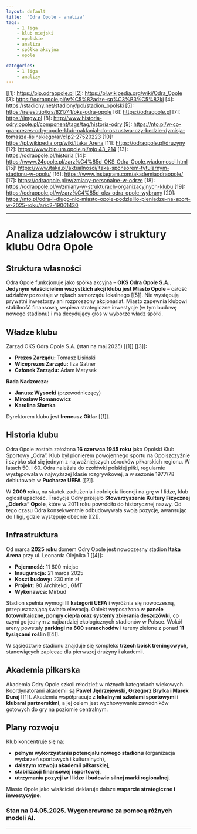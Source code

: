 ```yaml
---
layout: default
title:  "Odra Opole - analiza"
tags: 
    - 1 liga
    - klub miejski
    - opolskie
    - analiza
    - spółka akcyjna
    - opole

categories:
    - 1 liga
    - analizy
---
```

[[1]: https://bip.odraopole.pl
[2]: https://pl.wikipedia.org/wiki/Odra_Opole
[3]: https://odraopole.pl/w%C5%82adze-sp%C3%B3%C5%82ki
[4]: https://stadiony.net/stadiony/pol/stadion_opolski
[5]: https://rejestr.io/krs/821741/oks-odra-opole
[6]: https://odraopole.pl
[7]: https://imgw.pl
[8]: http://www.historia-odry.opole.pl/component/tags/tag/historia-odry
[9]: https://nto.pl/w-co-gra-prezes-odry-opole-klub-naklanial-do-oszustwa-czy-bedzie-dymisja-tomasza-lisinskiego/ar/c1p2-27520223
[10]: https://pl.wikipedia.org/wiki/Itaka_Arena
[11]: https://odraopole.pl/druzyny
[12]: https://www.bip.um.opole.pl/mjo,43_214
[13]: https://odraopole.pl/historia
[14]: https://www.24opole.pl/zarz%C4%85d_OKS_Odra_Opole,wiadomosci.html
[15]: https://www.itaka.pl/aktualnosci/itaka-sponsorem-tytularnym-stadionu-w-opolu/
[16]: https://www.instagram.com/akademiaodraopole/
[17]: https://odraopole.pl/w/zmiany-personalne-w-odrze
[18]: https://odraopole.pl/w/zmiany-w-strukturach-organizacyjnych-klubu
[19]: https://odraopole.pl/w/zarz%C4%85d-oks-odra-opole-wybrany
[20]: https://nto.pl/odra-i-dlugo-nic-miasto-opole-podzielilo-pieniadze-na-sport-w-2025-roku/ar/c2-19061430

---



# Analiza udziałowców i struktury klubu Odra Opole

## Struktura własności

Odra Opole funkcjonuje jako spółka akcyjna – **OKS Odra Opole S.A.**. **Jedynym właścicielem wszystkich akcji klubu jest Miasto Opole** – całość udziałów pozostaje w rękach samorządu lokalnego \[[5]\]. Nie występują prywatni inwestorzy ani rozproszony akcjonariat. Miasto zapewnia klubowi stabilność finansową, wspiera strategiczne inwestycje (w tym budowę nowego stadionu) i ma decydujący głos w wyborze władz spółki.

## Władze klubu

Zarząd OKS Odra Opole S.A. (stan na maj 2025) \[[1]\] \[[3]\]:  
- **Prezes Zarządu:** Tomasz Lisiński  
- **Wiceprezes Zarządu:** Ilza Gatner  
- **Członek Zarządu:** Adam Matysek  

**Rada Nadzorcza:**  
- **Janusz Wysocki** (przewodniczący)  
- **Mirosław Romanowicz**  
- **Karolina Słomka**  

Dyrektorem klubu jest **Ireneusz Gitlar** \[[1]\].

## Historia klubu

Odra Opole została założona **16 czerwca 1945 roku** jako Opolski Klub Sportowy „Odra”. Klub był pionierem powojennego sportu na Opolszczyźnie i szybko stał się jednym z najważniejszych ośrodków piłkarskich regionu. W latach 50. i 60. Odra należała do czołówki polskiej piłki, regularnie występowała w najwyższej klasie rozgrywkowej, a w sezonie 1977/78 debiutowała w **Pucharze UEFA** \[[2]\].

W **2009 roku**, na skutek zadłużenia i cofnięcia licencji na grę w I lidze, klub ogłosił upadłość. Tradycje Odry przejęło **Stowarzyszenie Kultury Fizycznej „Oderka” Opole**, które w 2011 roku powróciło do historycznej nazwy. Od tego czasu Odra konsekwentnie odbudowywała swoją pozycję, awansując do I ligi, gdzie występuje obecnie \[[2]\].

## Infrastruktura

Od marca **2025 roku** domem Odry Opole jest nowoczesny stadion **Itaka Arena** przy ul. Leonarda Olejnika 1 \[[4]\]:  
- **Pojemność:** 11 600 miejsc  
- **Inauguracja:** 21 marca 2025  
- **Koszt budowy:** 230 mln zł  
- **Projekt:** 90 Architekci, GMT  
- **Wykonawca:** Mirbud  

Stadion spełnia wymogi **III kategorii UEFA** i wyróżnia się nowoczesną, przepuszczającą światło elewacją. Obiekt wyposażono w **panele fotowoltaiczne, pompy ciepła oraz systemy zbierania deszczówki**, co czyni go jednym z najbardziej ekologicznych stadionów w Polsce. Wokół areny powstały **parkingi na 800 samochodów** i tereny zielone z ponad **11 tysiącami roślin** \[[4]\].

W sąsiedztwie stadionu znajduje się kompleks **trzech boisk treningowych**, stanowiących zaplecze dla pierwszej drużyny i akademii.

## Akademia piłkarska

Akademia Odry Opole szkoli młodzież w różnych kategoriach wiekowych. Koordynatorami akademii są **Paweł Jędrzejewski, Grzegorz Bryłka i Marek Duraj** \[[1]\]. Akademia współpracuje z **lokalnymi szkołami sportowymi i klubami partnerskimi**, a jej celem jest wychowywanie zawodników gotowych do gry na poziomie centralnym.

## Plany rozwoju

Klub koncentruje się na:
- **pełnym wykorzystaniu potencjału nowego stadionu** (organizacja wydarzeń sportowych i kulturalnych),  
- **dalszym rozwoju akademii piłkarskiej**,  
- **stabilizacji finansowej i sportowej**,  
- **utrzymaniu pozycji w I lidze i budowie silnej marki regionalnej**.  

Miasto Opole jako właściciel deklaruje dalsze **wsparcie strategiczne i inwestycyjne**.




### Stan na 04.05.2025. Wygenerowane za pomocą różnych modeli AI.
---